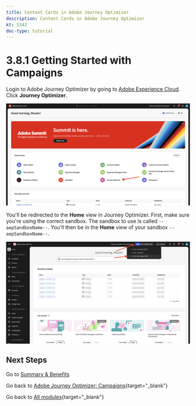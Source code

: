 ```yaml
---
title: Content Cards in Adobe Journey Optimizer
description: Content Cards in Adobe Journey Optimizer
kt: 5342
doc-type: tutorial
---
```

# 3.8.1 Getting Started with Campaigns

Login to Adobe Journey Optimizer by going to [Adobe Experience Cloud](https://experience.adobe.com). Click **Journey Optimizer**.

![ACOP](./../../../../modules/delivery-activation/ajo-b2c/ajob2c-1/images/acophome.png)

You'll be redirected to the **Home**  view in Journey Optimizer. First, make sure you're using the correct sandbox. The sandbox to use is called `--aepSandboxName--`. You'll then be in the **Home** view of your sandbox `--aepSandboxName--`.

![ACOP](./../../../../modules/delivery-activation/ajo-b2c/ajob2c-1/images/acoptriglp.png)

## Next Steps

Go to [Summary & Benefits](./summary.md)

Go back to [Adobe Journey Optimizer: Campaigns](./ajocampaigns.md){target="_blank"}

Go back to [All modules](./../../../../overview.md){target="_blank"}

